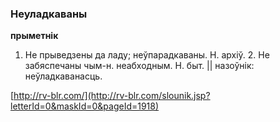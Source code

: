 ### Неуладкаваны
**прыметнік**

1. Не прыведзены да ладу; неўпарадкаваны. Н. архіў. 2. Не забяспечаны чым-н. неабходным. Н. быт. || назоўнік: неўладкаванасць.

<a rel="author">[http://rv-blr.com/](http://rv-blr.com/slounik.jsp?letterId=0&maskId=0&pageId=1918)</a>
